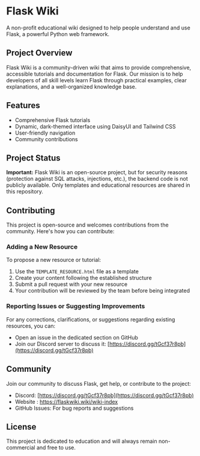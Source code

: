 # Flask Wiki

A non-profit educational wiki designed to help people understand and use Flask, a powerful Python web framework.

## Project Overview

Flask Wiki is a community-driven wiki that aims to provide comprehensive, accessible tutorials and documentation for Flask. Our mission is to help developers of all skill levels learn Flask through practical examples, clear explanations, and a well-organized knowledge base.

## Features

- Comprehensive Flask tutorials
- Dynamic, dark-themed interface using DaisyUI and Tailwind CSS
- User-friendly navigation
- Community contributions

## Project Status

**Important:** Flask Wiki is an open-source project, but for security reasons (protection against SQL attacks, injections, etc.), the backend code is not publicly available. Only templates and educational resources are shared in this repository.



## Contributing

This project is open-source and welcomes contributions from the community. Here's how you can contribute:

### Adding a New Resource

To propose a new resource or tutorial:
1. Use the `TEMPLATE_RESOURCE.html` file as a template
2. Create your content following the established structure
3. Submit a pull request with your new resource
4. Your contribution will be reviewed by the team before being integrated

### Reporting Issues or Suggesting Improvements

For any corrections, clarifications, or suggestions regarding existing resources, you can:
- Open an issue in the dedicated section on GitHub
- Join our Discord server to discuss it: [https://discord.gg/tGcf37r8pb](https://discord.gg/tGcf37r8pb)

## Community

Join our community to discuss Flask, get help, or contribute to the project:
- Discord: [https://discord.gg/tGcf37r8pb](https://discord.gg/tGcf37r8pb)
- Website : https://flaskwiki.wiki/wiki-index
- GitHub Issues: For bug reports and suggestions

## License

This project is dedicated to education and will always remain non-commercial and free to use.
